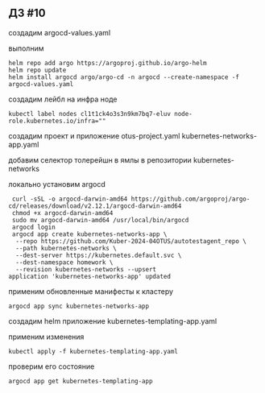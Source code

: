 ## ДЗ #10

создадим argocd-values.yaml

выполним  
```console
helm repo add argo https://argoproj.github.io/argo-helm
helm repo update
helm install argocd argo/argo-cd -n argocd --create-namespace -f argocd-values.yaml
```

создадим лейбл на инфра ноде
```console
kubectl label nodes cl1t1ck4o3s3n9km7bq7-eluv node-role.kubernetes.io/infra=""
```
создадим проект и приложение
otus-project.yaml
kubernetes-networks-app.yaml

добавим селектор толерейшн в ямлы в репозитории kubernetes-networks

локально установим argocd
```console
 curl -sSL -o argocd-darwin-amd64 https://github.com/argoproj/argo-cd/releases/download/v2.12.1/argocd-darwin-amd64
 chmod +x argocd-darwin-amd64
 sudo mv argocd-darwin-amd64 /usr/local/bin/argocd
 argocd login
 argocd app create kubernetes-networks-app \
  --repo https://github.com/Kuber-2024-04OTUS/autotestagent_repo \
  --path kubernetes-networks \
  --dest-server https://kubernetes.default.svc \
  --dest-namespace homework \
  --revision kubernetes-networks --upsert
application 'kubernetes-networks-app' updated
```

применим обновленные манифесты к  кластеру 
```console
argocd app sync kubernetes-networks-app
```
создадим helm приложение 
kubernetes-templating-app.yaml

применим изменения
```console
kubectl apply -f kubernetes-templating-app.yaml
```
проверим его состояние
```console
argocd app get kubernetes-templating-app
```